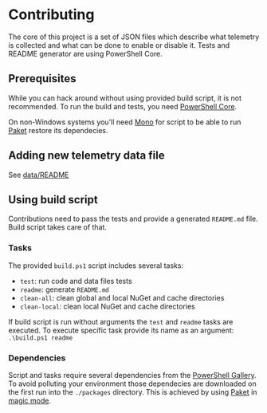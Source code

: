# Contributing

The core of this project is a set of JSON files which describe what telemetry is collected and what can be done to enable or disable it. Tests and README generator are using PowerShell Core.

## Prerequisites

While you can hack around without using provided build script, it is not recommended. To run the build and tests, you need [PowerShell Core](https://github.com/powershell/powershell).

On non-Windows systems you'll need [Mono](https://www.mono-project.com/) for script to be able to run [Paket](https://fsprojects.github.io/Paket/) restore its dependecies.

## Adding new telemetry data file

See [data/README](data/README.md)

## Using build script

Contributions need to pass the tests and provide a generated `README.md` file. Build script takes care of that.

### Tasks
The provided `build.ps1` script includes several tasks:

- `test`: run code and data files tests
- `readme`: generate `README.md`
- `clean-all`: clean global and local NuGet and cache directories
- `clean-local`: clean local NuGet and cache directories

If build script is run without arguments the `test` and `readme` tasks are executed. To execute specific task provide its name as an argument: `.\build.ps1 readme`

### Dependencies

Script and tasks require several dependencies from the [PowerShell Gallery](https://www.powershellgallery.com/). To avoid polluting your environment those dependecies are downloaded on the first run into the `./packages` directory. This is achieved by using [Paket](https://fsprojects.github.io/Paket/) in [magic mode](https://fsprojects.github.io/Paket/bootstrapper.html#Magic-mode).
